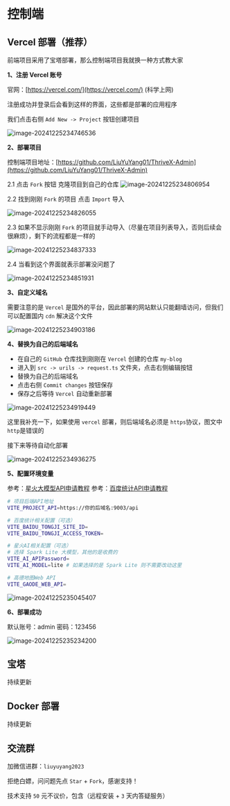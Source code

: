 # 控制端

## Vercel 部署（推荐）

前端项目采用了宝塔部署，那么控制端项目我就换一种方式教大家

**1、注册 Vercel 账号**

官网：[https://vercel.com/](https://vercel.com/)   (科学上网)

注册成功并登录后会看到这样的界面，这些都是部署的应用程序

我们点击右侧 `Add New -> Project` 按钮创建项目


![image-20241225234746536](./assets/image-20241225234746536.png)



**2、部署项目**

控制端项目地址：[https://github.com/LiuYuYang01/ThriveX-Admin](https://github.com/LiuYuYang01/ThriveX-Admin)

2.1 点击 `Fork` 按钮 克隆项目到自己的仓库
![image-20241225234806954](./assets/image-20241225234806954.png)

2.2 找到刚刚 `Fork` 的项目 点击 `Import` 导入

![image-20241225234826055](./assets/image-20241225234826055.png)

2.3 如果不显示刚刚 `Fork` 的项目就手动导入（尽量在项目列表导入，否则后续会很麻烦），剩下的流程都是一样的

![image-20241225234837333](./assets/image-20241225234837333.png)


2.4 当看到这个界面就表示部署没问题了

![image-20241225234851931](./assets/image-20241225234851931.png)



**3、自定义域名**

需要注意的是 `Vercel` 是国外的平台，因此部署的网站默认只能翻墙访问，但我们可以配置国内 `cdn` 解决这个文件

![image-20241225234903186](./assets/image-20241225234903186.png)



**4、替换为自己的后端域名**

+ 在自己的 `GitHub` 仓库找到刚刚在 `Vercel` 创建的仓库 `my-blog`
+ 进入到 `src -> urils -> request.ts` 文件夹，点击右侧编辑按钮 
+ 替换为自己的后端域名 
+ 点击右侧 `Commit changes` 按钮保存 
+ 保存之后等待 `Vercel` 自动重新部署


![image-20241225234919449](./assets/image-20241225234919449.png)

这里我补充一下，如果使用 `vercel` 部署，则后端域名必须是 `https`协议，图文中 `http`是错误的



接下来等待自动化部署


![image-20241225234936275](./assets/image-20241225234936275.png)



**5、配置环境变量**

参考：[星火大模型API申请教程](https://docs.liuyuyang.net/docs/%E9%A1%B9%E7%9B%AE%E9%83%A8%E7%BD%B2/API/%E6%98%9F%E7%81%AB%E5%A4%A7%E6%A8%A1%E5%9E%8B.html)
参考：[百度统计API申请教程](https://docs.liuyuyang.net/docs/%E9%A1%B9%E7%9B%AE%E9%83%A8%E7%BD%B2/API/%E7%99%BE%E5%BA%A6%E7%BB%9F%E8%AE%A1.html)

```bash
# 项目后端API地址
VITE_PROJECT_API=https://你的后域名:9003/api

# 百度统计相关配置（可选）
VITE_BAIDU_TONGJI_SITE_ID=
VITE_BAIDU_TONGJI_ACCESS_TOKEN=

# 星火AI相关配置（可选）
# 选择 Spark Lite 大模型，其他的是收费的
VITE_AI_APIPassword=
VITE_AI_MODEL=lite # 如果选择的是 Spark Lite 则不需要改动这里

# 高德地图Web API
VITE_GAODE_WEB_API=
```


![image-20241225235045407](./assets/image-20241225235045407.png)



**6、部署成功**

默认账号：admin     密码：123456


![image-20241225235234200](./assets/image-20241225235234200.png)


## 宝塔

持续更新


## Docker 部署

持续更新


## 交流群

加微信进群：`liuyuyang2023`

拒绝白嫖，问问题先点 `Star` + `Fork`，感谢支持！

技术支持 `50` 元不议价，包含（远程安装 + `3` 天内答疑服务）